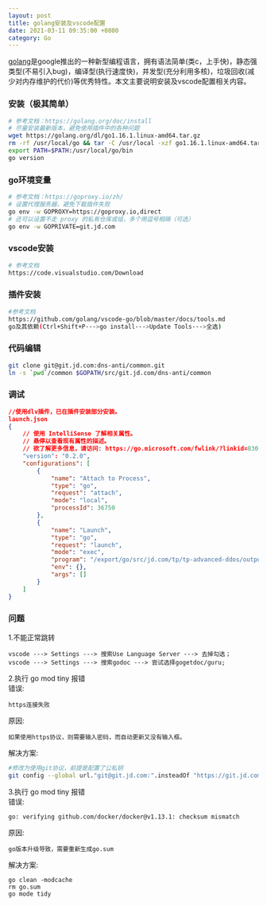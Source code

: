 ```yaml
---
layout: post
title: golang安装及vscode配置
date: 2021-03-11 09:35:00 +0800
category: Go
---
```

[golang](https://golang.org/)是google推出的一种新型编程语言，拥有语法简单(类c，上手快)，静态强类型(不易引入bug)，编译型(执行速度快)，并发型(充分利用多核)，垃圾回收(减少对内存维护的代价)等优秀特性。本文主要说明安装及vscode配置相关内容。
### 安装（极其简单）
```bash
# 参考文档：https://golang.org/doc/install
# 尽量安装最新版本，避免使用插件中的各种问题
wget https://golang.org/dl/go1.16.1.linux-amd64.tar.gz
rm -rf /usr/local/go && tar -C /usr/local -xzf go1.16.1.linux-amd64.tar.gz
export PATH=$PATH:/usr/local/go/bin
go version
```
### go环境变量
```bash
# 参考文档：https://goproxy.io/zh/
# 设置代理服务器，避免下载插件失败
go env -w GOPROXY=https://goproxy.io,direct
# 还可以设置不走 proxy 的私有仓库或组，多个用逗号相隔（可选）
go env -w GOPRIVATE=git.jd.com
```
### vscode安装
```bash
# 参考文档
https://code.visualstudio.com/Download
```
### 插件安装
```bash
#参考文档
https://github.com/golang/vscode-go/blob/master/docs/tools.md
go及其依赖(Ctrl+Shift+P--->go install--->Update Tools--->全选)
```
### 代码编辑
```bash
git clone git@git.jd.com:dns-anti/common.git
ln -s `pwd`/common $GOPATH/src/git.jd.com/dns-anti/common
```
### 调试
```json
//使用dlv插件，已在插件安装部分安装。
launch.json
{
    // 使用 IntelliSense 了解相关属性。 
    // 悬停以查看现有属性的描述。
    // 欲了解更多信息，请访问: https://go.microsoft.com/fwlink/?linkid=830387
    "version": "0.2.0",
    "configurations": [
        {
            "name": "Attach to Process",
            "type": "go",
            "request": "attach",
            "mode": "local",
            "processId": 36750
        },
        {
            "name": "Launch",
            "type": "go",
            "request": "launch",
            "mode": "exec",
            "program": "/export/go/src/jd.com/tp/tp-advanced-ddos/output/bin/advanced-ddos",
            "env": {},
            "args": []
        }
    ]
}
```
### 问题
1.不能正常跳转
```
vscode ---> Settings ---> 搜索Use Language Server ---> 去掉勾选；
vscode ---> Settings ---> 搜索godoc ---> 尝试选择gogetdoc/guru;
```
2.执行 go mod tiny 报错
<br/>错误:
```
https连接失败
```
原因:
```
如果使用https协议，则需要输入密码，而自动更新又没有输入框。
```
解决方案:
```bash
#修改为使用git协议，前提是配置了公私钥
git config --global url."git@git.jd.com:".insteadOf "https://git.jd.com/"
```
3.执行 go mod tiny 报错
<br/>错误:
```
go: verifying github.com/docker/docker@v1.13.1: checksum mismatch
```
原因:
```
go版本升级导致，需要重新生成go.sum
```
解决方案:
```
go clean -modcache
rm go.sum
go mode tidy
```

